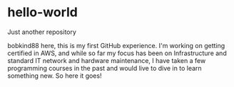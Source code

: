 # hello-world
Just another repository

bobkind88 here, this is my first GitHub experience. I'm working on getting certified in AWS, and while so far my focus has been on Infrastructure and standard IT network and hardware maintenance, I have taken a few programming courses in the past and would live to dive in to learn something new. So here it goes!
